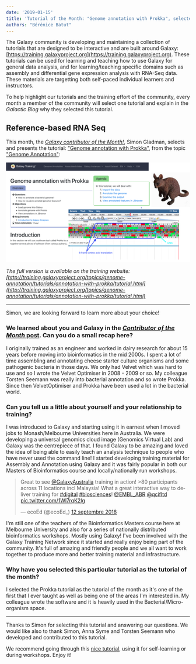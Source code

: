 ```yaml
---
date: '2019-01-15'
title: 'Tutorial of the Month: "Genome annotation with Prokka", selected by Simon Gladman'
authors: "Bérénice Batut"
---
```


The Galaxy community is developing and maintaining a collection of tutorials that are designed to be interactive and are built around Galaxy: [https://training.galaxyproject.org](https://training.galaxyproject.org). These tutorials can be used for learning and teaching how to use Galaxy for general data analysis, and for learning/teaching specific domains such as assembly and differential gene expression analysis with RNA-Seq data. These materials are targetting both self-paced individual learners and instructors.

To help highlight our tutorials and the training effort of the community, every month a member of the community will select one tutorial and explain in the *Galactic Blog* why they selected this tutorial.

## Reference-based RNA Seq

This month, the [*Galaxy contributor of the Month!*](../2018-12-cotm-simon-gladman), Simon Gladman, selects and presents the tutorial: ["Genome annotation with Prokka"](https://galaxyproject.github.io/training-material/topics/genome-annotation/tutorials/annotation-with-prokka/tutorial.html), from the topic ["Genome Annotation"](https://galaxyproject.github.io/training-material/topics/genome-annotation/tutorials/annotation-with-prokka/):

<img class="img-fluid mx-auto" src="/src/blog/2019-01-totm/annotation_with_prokka.png" alt="Genome annotation with Prokka"/>

*The full version is available on the training website: [http://training.galaxyproject.org/topics/genome-annotation/tutorials/annotation-with-prokka/tutorial.html](http://training.galaxyproject.org/topics/genome-annotation/tutorials/annotation-with-prokka/tutorial.html)*

---

Simon, we are looking forward to learn more about your choice!

### We learned about you and Galaxy in the [*Contributor of the Month* post](../2018-12-cotm-simon-gladman). Can you do a small recap here?

I originally trained as an engineer and worked in dairy research for about 15 years before moving into bioinformatics in the mid 2000s. I spent a lot of time assembling and annotating cheese starter culture organisms and some pathogenic bacteria in those days. We only had Velvet which was hard to use and so I wrote the Velvet Optimiser in 2008 - 2009 or so. My colleague Torsten Seemann was really into bacterial annotation and so wrote Prokka. Since then VelvetOptimiser and Prokka have been used a lot in the bacterial world.

### Can you tell us a little about yourself and your relationship to training?

I was introduced to Galaxy and starting using it in earnest when I moved jobs to Monash/Melbourne Universities here in Australia. We were developing a universal genomics cloud image (Genomics Virtual Lab) and Galaxy was the centrepiece of that. I found Galaxy to be amazing and loved the idea of being able to easily teach an analysis technique to people who have never used the command line! I started developing training material for Assembly and Annotation using Galaxy and it was fairly popular in both our Masters of Bioinformatics course and locally/nationally run workshops.

<blockquote class="twitter-tweet mx-auto" data-lang="en"><p lang="en" dir="ltr">Great to see <a href="https://twitter.com/GalaxyAustralia?ref_src=twsrc%5Etfw">@GalaxyAustralia</a> training in action! &gt;80 participants across 11 locations incl Malaysia! What a great interactive way to deliver training for <a href="https://twitter.com/hashtag/digital?src=hash&amp;ref_src=twsrc%5Etfw">#digital</a> <a href="https://twitter.com/hashtag/biosciences?src=hash&amp;ref_src=twsrc%5Etfw">#biosciences</a>! <a href="https://twitter.com/EMBL_ABR?ref_src=twsrc%5Etfw">@EMBL_ABR</a> <a href="https://twitter.com/qcifltd?ref_src=twsrc%5Etfw">@qcifltd</a> <a href="https://t.co/1Wl7rqK2lg">pic.twitter.com/1Wl7rqK2lg</a></p>&mdash; ecoEd (@ecoEd_) <a href="https://twitter.com/ecoEd_/status/1039733902175289344?ref_src=twsrc%5Etfw">12 septembre 2018</a></blockquote>
<script async src="https://platform.twitter.com/widgets.js" charset="utf-8"></script>

I'm still one of the teachers of the Bioinformatics Masters course here at Melbourne University and also for a series of nationally distributed bioinformatics workshops. Mostly using Galaxy! I've been involved with the Galaxy Training Network since it started and really enjoy being part of the community. It's full of amazing and friendly people and we all want to work together to produce more and better training material and infrastructure.

### Why have you selected this particular tutorial as the tutorial of the month?

I selected the Prokka tutorial as the tutorial of the month as it's one of the first that I ever taught as well as being one of the areas I'm interested in. My colleague wrote the software and it is heavily used in the Bacterial/Micro-organism space.

---

Thanks to Simon for selecting this tutorial and answering our questions. We would like also to thank Simon, Anna Syme and Torsten Seemann who developed and contributed to this tutorial.

We recommend going through this [nice tutorial](http://training.galaxyproject.org/topics/genome-annotation/tutorials/annotation-with-prokka/tutorial.html), using it for self-learning or during workshops. Enjoy it!
